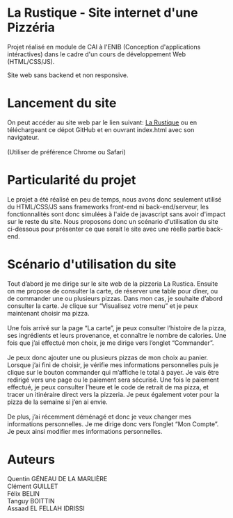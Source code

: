 # La Rustique - Site internet d'une Pizzéria

Projet réalisé en module de CAI à l'ENIB (Conception d'applications intéractives) dans le cadre d'un cours de développement Web (HTML/CSS/JS).

Site web sans backend et non responsive.

# Lancement du site 

On peut accéder au site web par le lien suivant:
[La Rustique](https://tanboi.github.io/rustique/)
ou en téléchargeant ce dépot GitHub et en ouvrant index.html avec son navigateur.
<br/><br/>
(Utiliser de préférence Chrome ou Safari)

# Particularité du projet

Le projet a été réalisé en peu de temps, nous avons donc seulement utilisé du HTML/CSS/JS sans frameworks front-end ni back-end/serveur, les fonctionnalités sont donc simulées à l'aide de javascript sans avoir d'impact sur le reste du site. Nous proposons donc un scénario d'utilisation du site ci-dessous pour présenter ce que serait le site avec une réelle partie back-end.

# Scénario d'utilisation du site 

Tout d’abord je me dirige sur le site web de la pizzeria La Rustica. Ensuite on me propose de consulter la carte, de réserver une table pour dîner, ou de commander une ou plusieurs pizzas. Dans mon cas, je souhaite d’abord consulter la carte. Je clique sur “Visualisez votre menu” et je peux maintenant choisir ma pizza. 
<br/><br/>
Une fois arrivé sur la page “La carte”, je peux consulter l’histoire de la pizza, ses ingrédients et leurs provenance, et connaître le nombre de calories. Une fois que j’ai effectué mon choix, je me dirige vers l’onglet “Commander”.
<br/><br/>
Je peux donc ajouter une ou plusieurs pizzas de mon choix au panier. Lorsque j’ai fini de choisir, je vérifie mes informations personnelles puis je clique sur le bouton commander qui m’affiche le total à payer. Je vais être redirigé vers une page ou le paiement sera sécurisé. Une fois le paiement effectué, je peux consulter l’heure et le code de retrait de ma pizza, et tracer un itinéraire direct vers la pizzeria. Je peux également voter pour la pizza de la semaine si j’en ai envie.
<br/><br/>
De plus, j’ai récemment déménagé et donc je veux changer mes informations personnelles. Je me dirige donc vers l’onglet “Mon Compte”. Je peux ainsi modifier mes informations personnelles.

# Auteurs

Quentin GÉNEAU DE LA MARLIÈRE 
<br/>Clément GUILLET
<br/>Félix BELIN 
<br/>Tanguy BOITTIN
<br/>Assaad EL FELLAH IDRISSI


